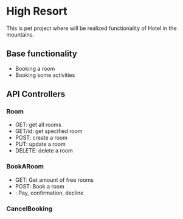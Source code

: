 # High Resort
This is pet project where will be realized functionality of Hotel in the mountains.
## Base functionality
- Booking a room
- Booking some activities

## API Controllers
### Room
- GET: get all rooms
- GET/id: get specified room
- POST: create a room
- PUT: update a room
- DELETE: delete a room
### BookARoom
- GET: Get amount of free rooms
- POST: Book a room
- : Pay, confirmation, decline
### CancelBooking

